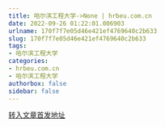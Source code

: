 ```yaml
---
title: 哈尔滨工程大学->None | hrbeu.com.cn
date: 2022-09-26 01:22:01.006903
urlname: 170f7f7e05d46e421ef4769640c2b633
slug: 170f7f7e05d46e421ef4769640c2b633
tags: 
- 哈尔滨工程大学
categories:
- hrbeu.com.cn
- 哈尔滨工程大学
authorbox: false
sidebar: false
---
```





[转入文章首发地址](https://mp.weixin.qq.com/s/-b7NmWXEg9jwIBAUKB3L6g)